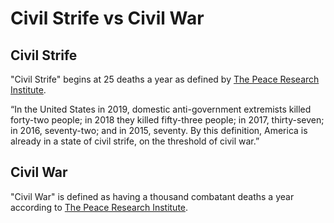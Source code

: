 # Civil Strife vs Civil War

## Civil Strife

"Civil Strife" begins at 25 deaths a year as defined by [The Peace Research Institute](https://www.prio.org/).

“In the United States in 2019, domestic anti-government extremists killed forty-two people; in 2018 they killed fifty-three people; in 2017, thirty-seven; in 2016, seventy-two; and in 2015, seventy. By this definition, America is already in a state of civil strife, on the threshold of civil war.”

## Civil War

"Civil War" is defined as having a thousand combatant deaths a year according to [The Peace Research Institute](https://www.prio.org/).
